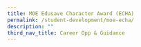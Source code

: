 ```yaml
---
title: MOE Edusave Character Award (ECHA)
permalink: /student-development/moe-echa/
description: ""
third_nav_title: Career Opp & Guidance
---
```

